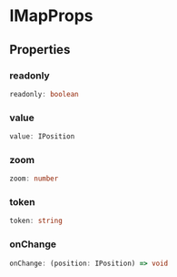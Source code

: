 # IMapProps

## Properties

### readonly

```ts
readonly: boolean
```

### value

```ts
value: IPosition
```

### zoom

```ts
zoom: number
```

### token

```ts
token: string
```

### onChange

```ts
onChange: (position: IPosition) => void
```
